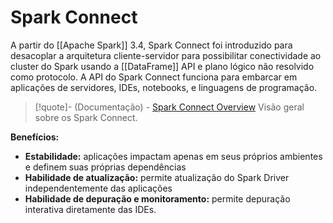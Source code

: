 # Spark Connect

A partir do [[Apache Spark]] 3.4, Spark Connect foi introduzido para desacoplar a arquitetura cliente-servidor para possibilitar conectividade ao cluster do Spark usando a [[DataFrame]] API e plano lógico não resolvido como protocolo. A API do Spark Connect funciona para embarcar em aplicações de servidores, IDEs, notebooks, e linguagens de programação.

> [!quote]- (Documentação) - [Spark Connect Overview](https://spark.apache.org/docs/3.5.2/spark-connect-overview.html)
> Visão geral sobre os Spark Connect.

**Benefícios:**

- **Estabilidade:** aplicações impactam apenas em seus próprios ambientes e definem suas próprias dependências
- **Habilidade de atualização:** permite atualização do Spark Driver independentemente das aplicações
- **Habilidade de depuração e monitoramento:** permite depuração interativa diretamente das IDEs.




